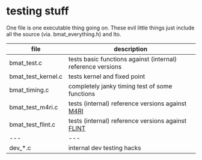# testing stuff

One file is one executable thing going on. These evil little things just include all the source (via. bmat_everything.h) and lto.

| file               | description |
| --------           |-------------|
| bmat_test.c        | tests basic functions against (internal) reference versions  |
| bmat_test_kernel.c | tests kernel and fixed point                     |
| bmat_timing.c      | completely janky timing test of some functions   |
| bmat_test_m4ri.c   | tests (internal) reference versions against [M4RI](https://github.com/malb/m4ri) |
| bmat_test_flint.c  | tests (internal) reference versions against [FLINT](https://flintlib.org/) |
| ---                | ---                                              |
| dev_*.c            | internal dev testing hacks                       |





